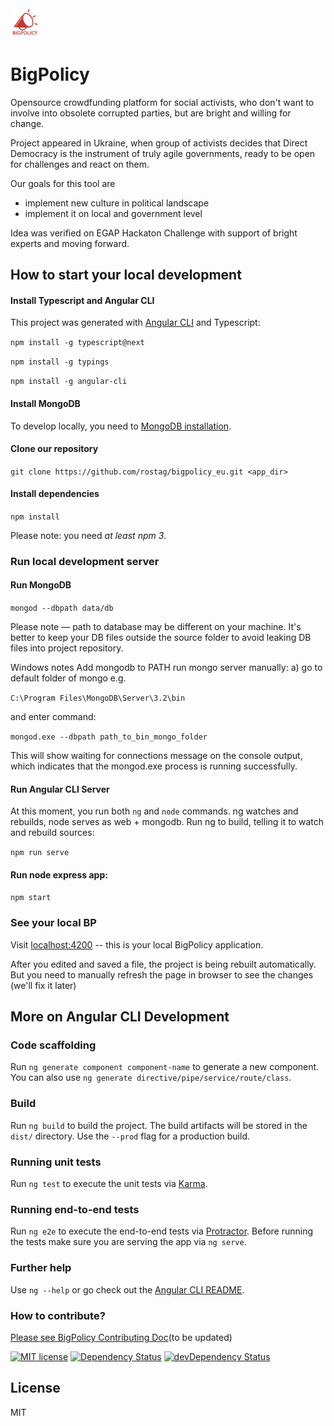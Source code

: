 <img src="https://github.com/rostag/bigpolicy_eu/blob/develop/src/assets/img/logo.png" alt="BigPolicy" width="47">

# BigPolicy

Opensource crowdfunding platform for social activists, who don't want to involve into obsolete corrupted parties, but are bright and willing for change.

Project appeared in Ukraine, when group of activists decides that Direct Democracy is the instrument of truly agile governments, ready to be open for challenges and react on them.

Our goals for this tool are
- implement new culture in political landscape
- implement it on local and government level

Idea was verified on EGAP Hackaton Challenge with support of bright experts and moving forward.

## How to start your local development

#### Install Typescript and Angular CLI

This project was generated with [Angular CLI](https://github.com/angular/angular-cli) and Typescript:

```npm install -g typescript@next```

```npm install -g typings```

```npm install -g angular-cli```

#### Install MongoDB

To develop locally, you need to [MongoDB installation](https://docs.mongodb.com/manual/installation/).

#### Clone our repository

```git clone https://github.com/rostag/bigpolicy_eu.git <app_dir>```

#### Install dependencies

```npm install```

Please note: you need _at least npm 3_.

### Run local development server

#### Run MongoDB

```mongod --dbpath data/db```

Please note — path to database may be different on your machine. It's better to keep your DB files outside the source folder to avoid leaking DB files into project repository.

Windows notes
Add mongodb to PATH
run mongo server manually:
a) go to default folder of mongo e.g.

```C:\Program Files\MongoDB\Server\3.2\bin```

and enter command:

```mongod.exe --dbpath path_to_bin_mongo_folder```

This will show waiting for connections message on the console output, which indicates that the mongod.exe process is running successfully.

#### Run Angular CLI Server

At this moment, you run both `ng` and `node` commands. ng watches and rebuilds, node serves as web + mongodb. Run ng to build, telling it to watch and rebuild sources:

```npm run serve```

#### Run node express app:

```npm start```

### See your local BP

Visit [localhost:4200](http://localhost:4200/) -- this is your local BigPolicy application.

After you edited and saved a file, the project is being rebuilt automatically. But you need to manually refresh the page in browser to see the changes (we'll fix it later)

## More on Angular CLI Development

### Code scaffolding

Run `ng generate component component-name` to generate a new component. You can also use `ng generate directive/pipe/service/route/class`.

### Build

Run `ng build` to build the project. The build artifacts will be stored in the `dist/` directory. Use the `--prod` flag for a production build.

### Running unit tests

Run `ng test` to execute the unit tests via [Karma](https://karma-runner.github.io).

### Running end-to-end tests

Run `ng e2e` to execute the end-to-end tests via [Protractor](http://www.protractortest.org/).
Before running the tests make sure you are serving the app via `ng serve`.

### Further help


Use `ng --help` or go check out the [Angular CLI README](https://github.com/angular/angular-cli/blob/master/README.md).

### How to contribute?

[Please see BigPolicy Contributing Doc](https://github.com/rostag/bigpolicy_eu/blob/develop/.github/CONTRIBUTING.md)(to be updated)


[![MIT license](http://img.shields.io/badge/license-MIT-brightgreen.svg)](http://opensource.org/licenses/MIT)
[![Dependency Status](https://david-dm.org/rostag/bigpolicy_eu.svg)](https://david-dm.org/rostag/bigpolicy_eu)
[![devDependency Status](https://david-dm.org/rostag/bigpolicy_eu/dev-status.svg)](https://david-dm.org/rostag/bigpolicy_eu#info=devDependencies)


## License

MIT

